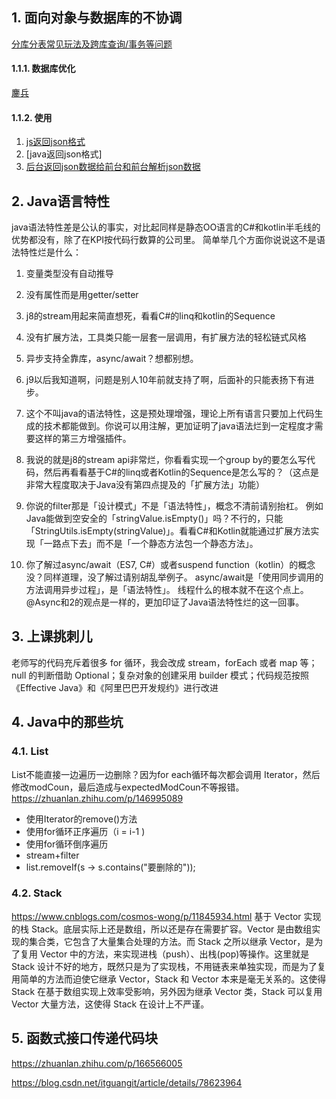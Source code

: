 

## 1. 面向对象与数据库的不协调
[分库分表常见玩法及跨库查询/事务等问题](https://www.jianshu.com/p/6f5662908dae)
#### 1.1.1. 数据库优化
[鏖兵](https://juejin.im/post/5ee193a1e51d45783d0eb8b2)
#### 1.1.2. 使用
1. [js返回json格式](https://www.jianshu.com/p/04127d74d88c)
2. [java返回json格式]
2. [后台返回json数据给前台和前台解析json数据](https://blog.csdn.net/ITBigGod/article/details/83754397)  

## 2. Java语言特性
java语法特性差是公认的事实，对比起同样是静态OO语言的C#和kotlin半毛线的优势都没有，除了在KPI按代码行数算的公司里。
简单举几个方面你说说这不是语法特性烂是什么：
1. 变量类型没有自动推导
2. 没有属性而是用getter/setter
3. j8的stream用起来简直想死，看看C#的linq和kotlin的Sequence
4. 没有扩展方法，工具类只能一层套一层调用，有扩展方法的轻松链式风格
5. 异步支持全靠库，async/await？想都别想。


1. j9以后我知道啊，问题是别人10年前就支持了啊，后面补的只能表扬下有进步。

2. 这个不叫java的语法特性，这是预处理增强，理论上所有语言只要加上代码生成的技术都能做到。你说可以用注解，更加证明了java语法烂到一定程度才需要这样的第三方增强插件。

3. 我说的就是j8的stream api非常烂，你看看实现一个group by的要怎么写代码，然后再看看基于C#的linq或者Kotlin的Sequence是怎么写的？（这点是非常大程度取决于Java没有第四点提及的「扩展方法」功能）

4. 你说的filter那是「设计模式」不是「语法特性」，概念不清前请别抬杠。
例如Java能做到空安全的「stringValue.isEmpty()」吗？不行的，只能「StringUtils.isEmpty(stringValue)」。看看C#和Kotlin就能通过扩展方法实现「一路点下去」而不是「一个静态方法包一个静态方法」。

5. 你了解过async/await（ES7, C#）或者suspend function（kotlin）的概念没？同样道理，没了解过请别胡乱举例子。
async/await是「使用同步调用的方法调用异步过程」，是「语法特性」。
线程什么的根本就不在这个点上。
@Async和2的观点是一样的，更加印证了Java语法特性烂的这一回事。
## 3. 上课挑刺儿
老师写的代码充斥着很多 for 循环，我会改成 stream，forEach 或者 map 等；null 的判断借助 Optional；复杂对象的创建采用 builder 模式；代码规范按照《Effective Java》和《阿里巴巴开发规约》进行改进
## 4. Java中的那些坑
### 4.1. List
List不能直接一边遍历一边删除？因为for each循环每次都会调用 Iterator，然后修改modCoun，最后造成与expectedModCoun不等报错。
https://zhuanlan.zhihu.com/p/146995089
- 使用Iterator的remove()方法
- 使用for循环正序遍历（i = i-1 ) 
- 使用for循环倒序遍历
- stream+filter
- list.removeIf(s -> s.contains("要删除的"));
### 4.2. Stack
https://www.cnblogs.com/cosmos-wong/p/11845934.html
基于 Vector 实现的栈 Stack。底层实际上还是数组，所以还是存在需要扩容。Vector 是由数组实现的集合类，它包含了大量集合处理的方法。而 Stack 之所以继承 Vector，是为了复用 Vector 中的方法，来实现进栈（push）、出栈(pop)等操作。这里就是 Stack 设计不好的地方，既然只是为了实现栈，不用链表来单独实现，而是为了复用简单的方法而迫使它继承 Vector，Stack 和 Vector 本来是毫无关系的。这使得 Stack 在基于数组实现上效率受影响，另外因为继承 Vector 类，Stack 可以复用 Vector 大量方法，这使得 Stack 在设计上不严谨。
## 5. 函数式接口传递代码块
https://zhuanlan.zhihu.com/p/166566005

https://blog.csdn.net/itguangit/article/details/78623964     